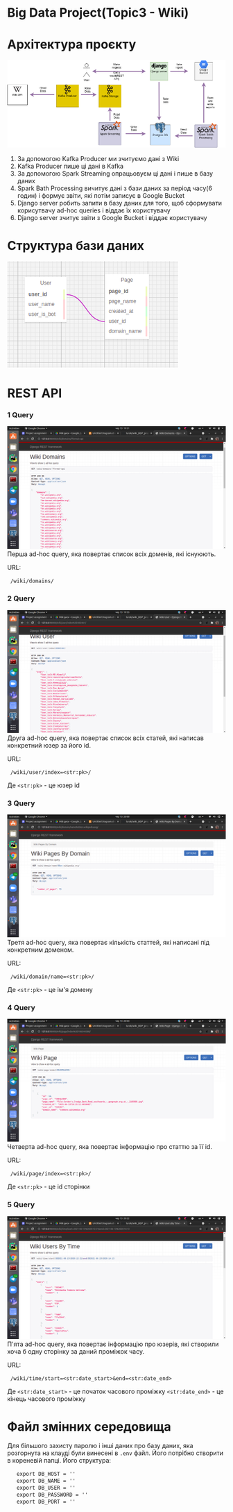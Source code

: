 # Big Data Project(Topic3 - Wiki)

# Архітектура проєкту

![Diagram](./documentation/diagrams/Diagram.png)

1) За допомогою Kafka Producer ми зчитуємо дані з Wiki
2) Kafka Producer пише ці дані в Kafka
3) За допомогою Spark Streaming опрацьовуєм ці дані і пише
   в базу даних
4) Spark Bath Processing вичитує дані з бази даних за
   період часу(6 годин) і формує звіти, які потім записує
   в Google Bucket
5) Django server робить запити в базу даних для того, щоб сформувати корисутвачу
ad-hoc queries і віддає їх користувачу
6) Django server зчитує звіти з Google Bucket і віддає користувачу   


# Структура бази даних

![Diagram](./documentation/diagrams/DB_schema.png)

# REST API
### 1 Query
![ad_hoc_1](./documentation/rest_api/ad_hoc_1.png)
Перша ad-hoc query, яка повертає список всіх доменів,
які існуюють.

URL:
```
 /wiki/domains/
```
### 2 Query
![ad_hoc_2](./documentation/rest_api/ad_hoc_2.png)
Друга ad-hoc query, яка повертає список всіх статей,
які написав конкретний юзер за його id.

URL:
```
 /wiki/user/index=<str:pk>/
```
Де `<str:pk>` - це юзер id
### 3 Query
![ad_hoc_3](./documentation/rest_api/ad_hoc_3.png)
Третя ad-hoc query, яка повертає кількість статтей,
які написані під конкретним доменом.

URL:
```
 /wiki/domain/name=<str:pk>/
```
Де `<str:pk>` - це ім'я домену
### 4 Query
![ad_hoc_4](./documentation/rest_api/ad_hoc_4.png)
Четверта ad-hoc query, яка повертає інформацію про статтю
за її id.

URL:
```
 /wiki/page/index=<str:pk>/
```
Де `<str:pk>` - це id сторінки
### 5 Query
![ad_hoc_5](./documentation/rest_api/ad_hoc_5.png)
П'ята ad-hoc query, яка повертає інформацію про юзерів,
які створили хоча б одну сторінку за даний проміжок часу.

URL:
```
 /wiki/time/start=<str:date_start>&end=<str:date_end>
```
Де `<str:date_start>` - це початок часового проміжку
   `<str:date_end>` - це кінець часового проміжку 

# Файл змінних середовища
Для більшого захисту паролю і інші даних про базу даних,
яка розгорнута на клауді були винесені в ``.env`` файл.
Його потрібно створити в кореневій папці.
Його структура:
```
   export DB_HOST = ''
   export DB_NAME = ''
   export DB_USER = ''
   export DB_PASSWORD = ''
   export DB_PORT = ''
```
